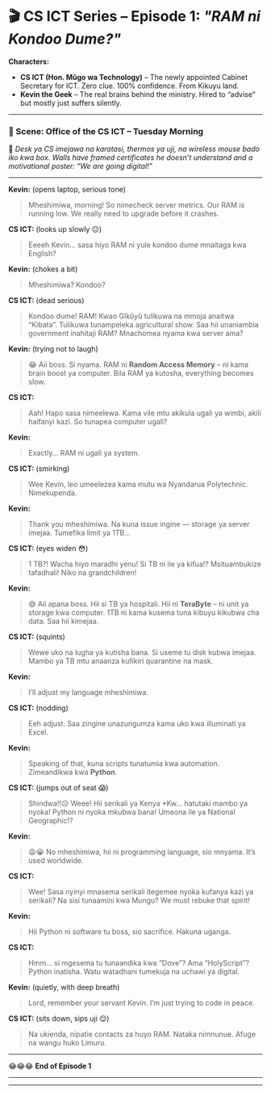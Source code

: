 # 🎬 CS ICT Series – Episode 1: *"RAM ni Kondoo Dume?"*

**Characters:**

- **CS ICT (Hon. Mûgo wa Technology)** – The newly appointed Cabinet Secretary for ICT. Zero clue. 100% confidence. From Kikuyu land.
- **Kevin the Geek** – The real brains behind the ministry. Hired to “advise” but mostly just suffers silently.

---

### 🏢 Scene: Office of the CS ICT – Tuesday Morning

📍 *Desk ya CS imejawa na karatasi, thermos ya uji, na wireless mouse bado iko kwa box. Walls have framed certificates he doesn’t understand and a motivational poster: “We are going digital!”*

---

**Kevin:** (opens laptop, serious tone)  
> Mheshimiwa, morning! So nimecheck server metrics. Our RAM is running low. We really need to upgrade before it crashes.

**CS ICT:** (looks up slowly 😐)  
> Eeeeh Kevin… sasa hiyo RAM ni yule kondoo dume mnaitaga kwa English?

**Kevin:** (chokes a bit)  
> Mheshimiwa? Kondoo?

**CS ICT:** (dead serious)  
> Kondoo dume! RAM! Kwao Gîkûyû tulikuwa na mmoja anaitwa “Kibata”. Tulikuwa tunampeleka agricultural show. Saa hii unaniambia government inahitaji RAM? Mnachomea nyama kwa server ama?

**Kevin:** (trying not to laugh)  
> 😂 Aii boss. Si nyama. RAM ni **Random Access Memory** – ni kama brain boost ya computer. Bila RAM ya kutosha, everything becomes slow.

**CS ICT:**  
> Aah! Hapo sasa nimeelewa. Kama vile mtu akikula ugali ya wimbi, akili haifanyi kazi. So tunapea computer ugali?

**Kevin:**  
> Exactly… RAM ni ugali ya system.

**CS ICT:** (smirking)  
> Wee Kevin, leo umeelezea kama mutu wa Nyandarua Polytechnic. Nimekupenda.

**Kevin:**  
> Thank you mheshimiwa. Na kuna issue ingine — storage ya server imejaa. Tumefika limit ya 1TB…

**CS ICT:** (eyes widen 😳)  
> 1 TB?! Wacha hiyo maradhi yenu! Si TB ni ile ya kifua!? Msituambukize tafadhali! Niko na grandchildren!

**Kevin:**  
> 😅 Aii apana boss. Hii si TB ya hospitali. Hii ni **TeraByte** – ni unit ya storage kwa computer. 1TB ni kama kusema tuna kibuyu kikubwa cha data. Saa hii kimejaa.

**CS ICT:** (squints)  
> Wewe uko na lugha ya kutisha bana. Si useme tu disk kubwa imejaa. Mambo ya TB mtu anaanza kufikiri quarantine na mask.

**Kevin:**  
> I’ll adjust my language mheshimiwa.

**CS ICT:** (nodding)  
> Eeh adjust. Saa zingine unazungumza kama uko kwa illuminati ya Excel.

**Kevin:**  
> Speaking of that, kuna scripts tunatumia kwa automation. Zimeandikwa kwa **Python**.

**CS ICT:** (jumps out of seat 😱)  
> Shindwa!!😥  Weee! Hii serikali ya Kenya *Kw... hatutaki mambo ya nyoka! Python ni nyoka mkubwa bana! Umeona ile ya National Geographic!?

**Kevin:**  
> 😩😭 No mheshimiwa, hii ni programming language, sio mnyama. It’s used worldwide.

**CS ICT:**  
> Wee! Sasa nyinyi mnasema serikali itegemee nyoka kufanya kazi ya serikali? Na sisi tunaamini kwa Mungu? We must rebuke that spirit!

**Kevin:**  
> Hii Python ni software tu boss, sio sacrifice. Hakuna uganga.

**CS ICT:**  
> Hmm… si mgesema tu tunaandika kwa “Dove”? Ama “HolyScript”? Python inatisha. Watu watadhani tumekuja na uchawi ya digital.

**Kevin:** (quietly, with deep breath)  
> Lord, remember your servant Kevin. I’m just trying to code in peace.

**CS ICT:** (sits down, sips uji 😌)  
> Na ukienda, nipatie contacts za huyo RAM. Nataka nimnunue. Afuge na wangu huko Limuru.

---

😂😂😂 **End of Episode 1**

---


---

